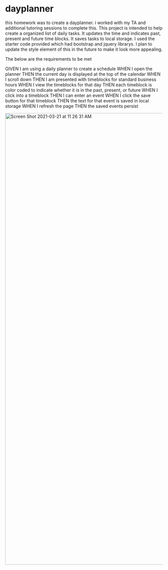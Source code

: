 # dayplanner

this homework was to create a dayplanner. i worked with my TA and additional tutoring sessions to complete this. This project is intended to help create a organized list of daily tasks. It updates the time and indicates past, present and future time blocks. It saves tasks to local storage. I used the starter code provided which had bootstrap and jquery librarys. I plan to update the style element of this in the future to make it look more appealing.

The below are the requirements to be met

GIVEN I am using a daily planner to create a schedule
WHEN I open the planner
THEN the current day is displayed at the top of the calendar
WHEN I scroll down
THEN I am presented with timeblocks for standard business hours
WHEN I view the timeblocks for that day
THEN each timeblock is color coded to indicate whether it is in the past, present, or future
WHEN I click into a timeblock
THEN I can enter an event
WHEN I click the save button for that timeblock
THEN the text for that event is saved in local storage
WHEN I refresh the page
THEN the saved events persist
 
<img width="1440" alt="Screen Shot 2021-03-21 at 11 26 31 AM" src="https://user-images.githubusercontent.com/77689307/111910683-c900b300-8a38-11eb-8c34-3093124c8a54.png">
   
